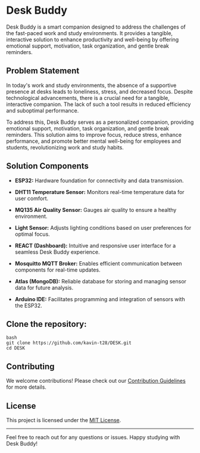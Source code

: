 # Desk Buddy

Desk Buddy is a smart companion designed to address the challenges of the fast-paced work and study environments. It provides a tangible, interactive solution to enhance productivity and well-being by offering emotional support, motivation, task organization, and gentle break reminders.

## Problem Statement

In today's work and study environments, the absence of a supportive presence at desks leads to loneliness, stress, and decreased focus. Despite technological advancements, there is a crucial need for a tangible, interactive companion. The lack of such a tool results in reduced efficiency and suboptimal performance.

To address this, Desk Buddy serves as a personalized companion, providing emotional support, motivation, task organization, and gentle break reminders. This solution aims to improve focus, reduce stress, enhance performance, and promote better mental well-being for employees and students, revolutionizing work and study habits.

## Solution Components

- **ESP32:** Hardware foundation for connectivity and data transmission.
  
- **DHT11 Temperature Sensor:** Monitors real-time temperature data for user comfort.

- **MQ135 Air Quality Sensor:** Gauges air quality to ensure a healthy environment.

- **Light Sensor:** Adjusts lighting conditions based on user preferences for optimal focus.

- **REACT (Dashboard):** Intuitive and responsive user interface for a seamless Desk Buddy experience.

- **Mosquitto MQTT Broker:** Enables efficient communication between components for real-time updates.

- **Atlas (MongoDB):** Reliable database for storing and managing sensor data for future analysis.

- **Arduino IDE:** Facilitates programming and integration of sensors with the ESP32.

## Clone the repository:

    bash
    git clone https://github.com/kavin-t28/DESK.git
    cd DESK
    
## Contributing

We welcome contributions! Please check out our [Contribution Guidelines](CONTRIBUTING.md) for more details.

## License

This project is licensed under the [MIT License](LICENSE.md).

---

Feel free to reach out for any questions or issues. Happy studying with Desk Buddy!
